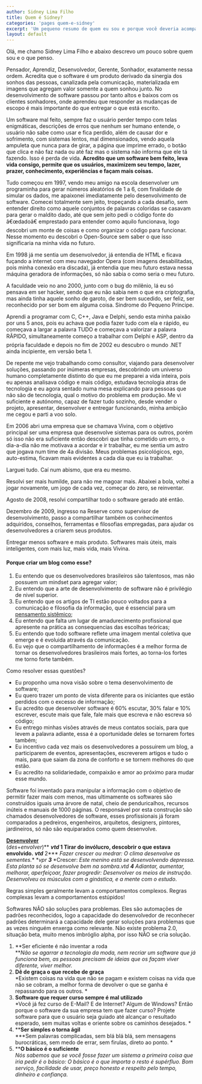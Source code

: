 ```yaml
---
author: Sidney Lima Filho
title: Quem é Sidney?
categories: 'pages quem-e-sidney'
excerpt: 'Um pequeno resumo de quem eu sou e porque você deveria acompanhar essa história.'
layout: default
---
```


Olá, me chamo Sidney Lima Filho e abaixo descrevo um pouco sobre quem sou e o que penso.

Pensador, Aprendiz, Desenvolvedor, Gerente, Sonhador, exatamente nessa ordem. Acredita que o software é um produto derivado da sinergia dos sonhos das pessoas, canalizada pela comunicação, materializada em imagens que agregam valor somente a quem sonhou junto. No desenvolvimento de software passou por tanto altos e baixos com os clientes sonhadores, onde aprendeu que responder as mudanças de escopo é mais importante do que entregar o que está escrito.

Um software mal feito, sempre faz o usuário perder tempo com telas enigmáticas, descrições de erros que nenhum ser humano entende, o usuário não sabe como usar e fica perdido, além de causar dor e sofrimento, com sistemas lentos, mal dimensionados, vendo aquela ampuleta que nunca para de girar, a página que imprime errado, o botão que clica e não faz nada ou até faz mas o sistema não informa que ele tá fazendo. Isso é perda de vida. **Acredito que um software bem feito, leva vida consigo, permite que os usuários, maximizem seu tempo, lazer, prazer, conhecimento, experiências e façam mais coisas.**

Tudo começou em 1997, vendo meu amigo na escola desenvolver um programinha para gerar números aleatórios de 1 a 6, com finalidade de simular os dados, me apaixonei imediatamente pelo desenvolvimento de software. Comecei totalmente sem jeito, tropeçando a cada desafio, sem entender direito como aquele conjuntos de palavras coloridas se casavam para gerar o maldito dado, até que sem jeito pedi o código fonte do â€œdadoâ€ emprestado para entender como aquilo funcionava, logo descobri um monte de coisas e como organizar o código para funcionar. Nesse momento eu descobri o Open-Source sem saber o que isso significaria na minha vida no futuro.

Em 1998 já me sentia um desenvolvedor, já entendia de HTML e ficava fuçando a internet com meu navegador Opera (com imagens desabilitadas, pois minha conexão era discada), já entendia que meu futuro estava nessa máquina geradora de informações, só não sabia o como seria o meu futuro.

A faculdade veio no ano 2000, junto com o bug do milênio, lá eu só pensava em ser hacker, sendo que eu não sabia nem o que era criptografia, mas ainda tinha aquele sonho de garoto, de ser bem sucedido, ser feliz, ser reconhecido por ser bom em alguma coisa. Sindrome do Pequeno Principe.

Aprendi a programar com C, C++, Java e Delphi, sendo esta minha paixão por uns 5 anos, pois eu achava que podia fazer tudo com ela e rápido, eu começava a largar a palavra TUDO e começava a valorizar a palavra RÃPIDO, simultaneamente começo a trabalhar com Delphi e ASP, dentro da própria faculdade e depois no fim de 2002 eu descubro o mundo .NET ainda incipiente, em versão beta 1.

De repente me vejo trabalhando como consultor, viajando para desenvolver soluções, passando por inúmeras empresas, descobrindo um universo humano completamente distinto do que eu me preparei a vida inteira, pois eu apenas analisava código e mais código, estudava tecnologia atras de tecnologia e eu agora sentado numa mesa explicando para pessoas que não são de tecnologia, qual o motivo do problema em produção. Me vi suficiente e autónomo, capaz de fazer tudo sozinho, desde vender o projeto, apresentar, desenvolver e entregar funcionando, minha ambição me cegou e parti a voo solo.

Em 2006 abri uma empresa que se chamava Vivina, com o objetivo principal ser uma empresa que desenvolve sistemas para os outros, porém só isso não era suficiente então descobri que tinha cometido um erro, o dia-a-dia não me motivava a acordar e ir trabalhar, eu me sentia um astro que jogava num time de 4a divisão. Meus problemas psicológicos, ego, auto-estima, ficavam mais evidentes a cada dia que eu ia trabalhar.

Larguei tudo. Caí num abismo, que era eu mesmo.

Resolvi ser mais humilde, para não me magoar mais. Abaixei a bola, voltei a jogar novamente, um jogo de cada vez, começar do zero, se reinventar.

Agosto de 2008, resolvi compartilhar todo o software gerado até então.

Dezembro de 2009, ingresso na Reserve como supervisor de desenvolvimento, passo a compartilhar também os conhecimentos adquiridos, conselhos, ferramentas e filosofias empregadas, para ajudar os desenvolvedores a criarem seus produtos.

Entregar menos software e mais produto. Softwares mais úteis, mais inteligentes, com mais luz, mais vida, mais Vivina.

#### Porque criar um blog como esse?

1.  Eu entendo que os desenvolvedores brasileiros são talentosos, mas não possuem um mindset para agregar valor;
2.  Eu entendo que a arte de desenvolvimento de software não é privilégio de nivel superior.
3.  Eu entendo que os artigos de TI estão pouco voltados para a comunicação e filosofia da informação, que é essencial para um [pensamento sistêmico][1];
4.  Eu entendo que falta um lugar de amadurecimento profissional que apresente na prática as consequencias das escolhas teóricas;
5.  Eu entendo que todo software reflete uma imagem mental coletiva que emerge e é evoluida através da comunicação.
6.  Eu vejo que o compartilhamento de informações é a melhor forma de tornar os desenvolvedores brasileiros mais fortes, ao torna-los fortes me torno forte também.

Como resolver essas questões?

*   Eu proponho uma nova visão sobre o tema desenvolvimento de software;
*   Eu quero trazer um ponto de vista diferente para os iniciantes que estão perdidos com o excesso de informação;
*   Eu acredito que desenvolver software é 60% escutar, 30% falar e 10% escrever, escute mais que fale, fale mais que escreva e não escreva só código;
*   Eu entrego minhas visões através de meus contatos sociais, para que levem a palavra adiante, essa é a oportunidade deles se tornarem fortes também;
*   Eu incentivo cada vez mais os desenvolvedores a possuirem um blog, a participarem de eventos, apresentações, escreverem artigos e tudo o mais, para que saiam da zona de conforto e se tornem melhores do que estão.
*   Eu acredito na solidariedade, compaixão e amor ao próximo para mudar esse mundo.

Software foi inventado para manipular a informação com o objetivo de permitir fazer mais com menos, mas ultimamente os softwares são construídos iguais uma árvore de natal, cheio de penduricalhos, recursos inúteis e manuais de 1000 páginas. O responsável por esta construção são chamados desenvolvedores de software, esses profissionais já foram comparados a pedreiros, engenheiros, arquitetos, designers, pintores, jardineiros, só não são equiparados como quem desenvolve.

[**Desenvolver**][2]  
(*des*+*envolver*)** ***vtd* **1** Tirar do invólucro, descobrir o que estava envolvido.** ***vtd*** 2*** *Fazer crescer ou medrar: *O clima desenvolve as sementes.*** ***vpr* **3*** *Crescer: *Este menino está se desenvolvendo depressa. Esta planta só se desenvolve bem na sombra*.*****vtd* **4** Adiantar, aumentar, melhorar, aperfeiçoar, fazer progredir:* Desenvolver os meios de instrução*.* Desenvolveu os músculos com a ginástica, e a mente com o estudo*.

Regras simples geralmente levam a comportamentos complexos. Regras complexas levam a comportamentos estúpidos!

Softwares NÃO são soluções para problemas. Eles são automações de padrões reconhecidos, logo a capacidade do desenvolvedor de reconhecer padrões determinará a capacidade dele gerar soluções para problemas que as vezes ninguém enxerga como relevante. Não existe problema 2.0, situação beta, muito menos imbróglio alpha, por isso NÃO se cria solução.

1.  **Ser eficiente é não inventar a roda  
    ***Não se agarrar a tecnologia da moda, nem recriar um software que já funciona bem, as pessoas precisam de ideias que os façam viver diferente, viver melhor.*
2.  **Dê de graça o que recebe de graça**  
    *Existem coisas na vida que não se pagam e existem coisas na vida que não se cobram, a melhor forma de devolver o que se ganha é repassando para os outros. *
3.  **Software que requer curso sempre é mal utilizado**  
    *Você já fez curso de E-Mail? E de Internet? Algum de Windows? Então porque o software da sua empresa tem que fazer curso? Projete software para que o usuário seja guiado até alcançar o resultado esperado, sem muitas voltas e oriente sobre os caminhos desejados. *
4.  ****Ser simples o torna ágil**  
    ***Sem palavras complicadas, sem blá blá blá, sem mensagens burocráticas, sem medo de errar, sem firulas, direto ao ponto. *
5.  ****O básico é o suficiente**  
    *Nós sabemos que se você fosse fazer um sistema a primeira coisa que iria pedir é o básico: O básico é o que importa o resto é supérfluo. Bom serviço, facilidade de usar, preço honesto e respeito pelo tempo, dinheiro e confiança.*

 [1]: http://pt.wikipedia.org/wiki/Pensamento_sist%C3%AAmico
 [2]: http://michaelis.uol.com.br/moderno/portugues/index.php?lingua=portugues-portugues&palavra=desenvolver
